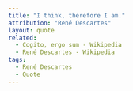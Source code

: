 ```yaml
---
title: "I think, therefore I am."
attribution: "René Descartes"
layout: quote
related:
  - Cogito, ergo sum - Wikipedia
  - René Descartes - Wikipedia
tags:
  - René Descartes
  - Quote
---
```

